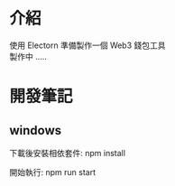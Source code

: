# 介紹
使用 Electorn 準備製作一個 Web3 錢包工具  
製作中 .....
# 開發筆記
## windows 
下載後安裝相依套件: npm install

開始執行: npm run start
